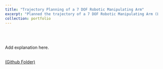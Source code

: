 ```yaml
---
title: "Trajectory Planning of a 7 DOF Robotic Manipulating Arm"
excerpt: "Planned the trajectory of a 7 DOF Robotic Manipulating Arm (LBR iiwa 7 R800, KUKA) to move from a given point A to point B with a fixed obstacle.<br/><img src='/images/500x300.png'>"
collection: portfolio
---
```

<br>
<br>
<br>
Add explanation here.
<br>
<br>

[(Github Folder)](https://github.com/DrSGBhat/Personal_Projects/tree/master/MAE547)